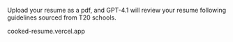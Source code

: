 Upload your resume as a pdf, and GPT-4.1 will review your resume following guidelines sourced from T20 schools.

cooked-resume.vercel.app
